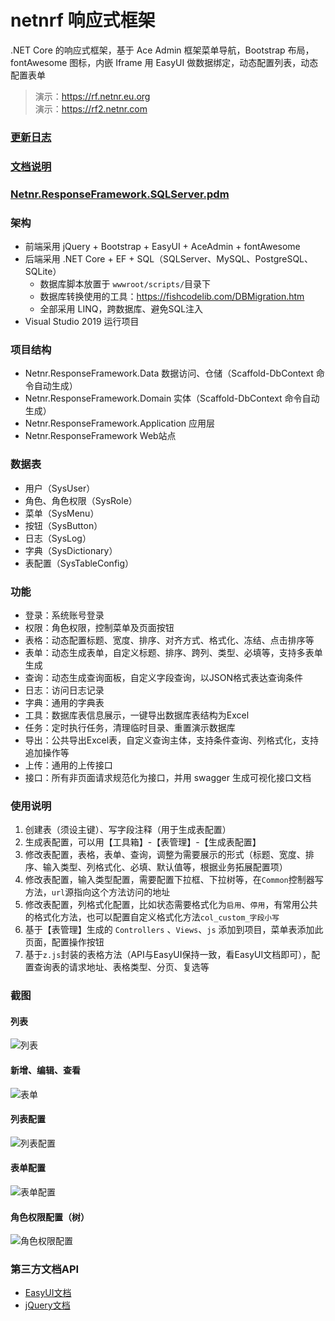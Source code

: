 # netnrf 响应式框架
.NET Core 的响应式框架，基于 Ace Admin 框架菜单导航，Bootstrap 布局，fontAwesome 图标，内嵌 Iframe 用 EasyUI 做数据绑定，动态配置列表，动态配置表单

> 演示：<https://rf.netnr.eu.org>  
> 演示：<https://rf2.netnr.com>


### [更新日志](Netnr.ResponseFramework.ChangeLog.md)

### [文档说明](Netnr.ResponseFramework.Document.md)

<h3><a href="../static/pd/Netnr.ResponseFramework.SQLServer.pdm" title="PD设计" target="_blank">Netnr.ResponseFramework.SQLServer.pdm</a></h3>

### 架构
- 前端采用 jQuery + Bootstrap + EasyUI + AceAdmin + fontAwesome
- 后端采用 .NET Core + EF + SQL（SQLServer、MySQL、PostgreSQL、SQLite）
    - 数据库脚本放置于 `wwwroot/scripts/`目录下
    - 数据库转换使用的工具：<https://fishcodelib.com/DBMigration.htm>
    - 全部采用 LINQ，跨数据库、避免SQL注入
- Visual Studio 2019 运行项目

### 项目结构
- Netnr.ResponseFramework.Data 数据访问、仓储（Scaffold-DbContext 命令自动生成）
- Netnr.ResponseFramework.Domain 实体（Scaffold-DbContext 命令自动生成）
- Netnr.ResponseFramework.Application 应用层
- Netnr.ResponseFramework Web站点

### 数据表
- 用户（SysUser）
- 角色、角色权限（SysRole）
- 菜单（SysMenu）
- 按钮（SysButton）
- 日志（SysLog）
- 字典（SysDictionary）
- 表配置（SysTableConfig）

### 功能
- 登录：系统账号登录
- 权限：角色权限，控制菜单及页面按钮
- 表格：动态配置标题、宽度、排序、对齐方式、格式化、冻结、点击排序等
- 表单：动态生成表单，自定义标题、排序、跨列、类型、必填等，支持多表单生成
- 查询：动态生成查询面板，自定义字段查询，以JSON格式表达查询条件
- 日志：访问日志记录
- 字典：通用的字典表
- 工具：数据库表信息展示，一键导出数据库表结构为Excel
- 任务：定时执行任务，清理临时目录、重置演示数据库
- 导出：公共导出Excel表，自定义查询主体，支持条件查询、列格式化，支持追加操作等
- 上传：通用的上传接口
- 接口：所有非页面请求规范化为接口，并用 swagger 生成可视化接口文档

### 使用说明
1. 创建表（须设主键）、写字段注释（用于生成表配置）
2. 生成表配置，可以用【工具箱】-【表管理】-【生成表配置】
3. 修改表配置，表格，表单、查询，调整为需要展示的形式（标题、宽度、排序、输入类型、列格式化、必填、默认值等，根据业务拓展配置项）
4. 修改表配置，输入类型配置，需要配置下拉框、下拉树等，在`Common`控制器写方法，`url`源指向这个方法访问的地址
5. 修改表配置，列格式化配置，比如状态需要格式化为`启用`、`停用`，有常用公共的格式化方法，也可以配置自定义格式化方法`col_custom_字段小写`
6. 基于【表管理】生成的 `Controllers` 、`Views`、`js` 添加到项目，菜单表添加此页面，配置操作按钮
7. 基于`z.js`封装的表格方法（API与EasyUI保持一致，看EasyUI文档即可），配置查询表的请求地址、表格类型、分页、复选等

### 截图

#### 列表 

![列表](https://s1.zme.ink/2018/05/18/403ce7d002.png)

#### 新增、编辑、查看

![表单](https://s1.zme.ink/2018/05/18/8d25d345b2.png)

#### 列表配置

![列表配置](https://s1.zme.ink/2018/05/18/13da6572a3.png)

#### 表单配置

![表单配置](https://s1.zme.ink/2018/05/18/0c98ee578c.png)

#### 角色权限配置（树）

![角色权限配置](https://s1.zme.ink/2018/08/16/31a55cac78.png)

### 第三方文档API
- [EasyUI文档](https://ad.netnr.com/#EasyUI-1.5.2)
- [jQuery文档](https://ad.netnr.com/#jQuery-1.11.3)
